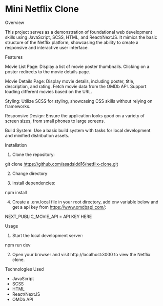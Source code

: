# Mini Netflix Clone


Overview

This project serves as a demonstration of foundational web development skills using JavaScript, SCSS, HTML, and React/NextJS. It mimics the basic structure of the Netflix platform, showcasing the ability to create a responsive and interactive user interface.

Features

Movie List Page:
Display a list of movie poster thumbnails.
Clicking on a poster redirects to the movie details page.

Movie Details Page:
Display movie details, including poster, title, description, and rating.
Fetch movie data from the OMDb API.
Support loading different movies based on the URL.

Styling:
Utilize SCSS for styling, showcasing CSS skills without relying on frameworks.

Responsive Design:
Ensure the application looks good on a variety of screen sizes, from small phones to large screens.

Build System:
Use a basic build system with tasks for local development and minified distribution assets.

Installation

1. Clone the repository:

git clone https://github.com/asadsidd16/netflix-clone.git

2. Change directory

3. Install dependencies: 

npm install

4. Create a .env.local file in your root directory, add env variable below and get a api key from https://www.omdbapi.com/:

NEXT_PUBLIC_MOVIE_API = API KEY HERE

Usage

1. Start the local development server:

npm run dev

2. Open your browser and visit http://localhost:3000 to view the Netflix clone.

Technologies Used

- JavaScript
- SCSS
- HTML
- React/NextJS
- OMDb API